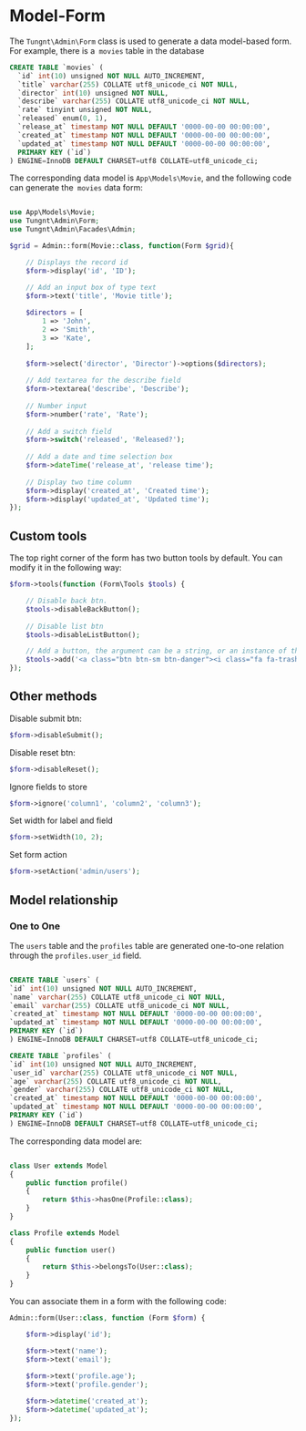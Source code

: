 # Model-Form

The `Tungnt\Admin\Form` class is used to generate a data model-based form. For example, there is a` movies` table in the database

```sql
CREATE TABLE `movies` (
  `id` int(10) unsigned NOT NULL AUTO_INCREMENT,
  `title` varchar(255) COLLATE utf8_unicode_ci NOT NULL,
  `director` int(10) unsigned NOT NULL,
  `describe` varchar(255) COLLATE utf8_unicode_ci NOT NULL,
  `rate` tinyint unsigned NOT NULL,
  `released` enum(0, 1),
  `release_at` timestamp NOT NULL DEFAULT '0000-00-00 00:00:00',
  `created_at` timestamp NOT NULL DEFAULT '0000-00-00 00:00:00',
  `updated_at` timestamp NOT NULL DEFAULT '0000-00-00 00:00:00',
  PRIMARY KEY (`id`)
) ENGINE=InnoDB DEFAULT CHARSET=utf8 COLLATE=utf8_unicode_ci;

```

The corresponding data model is `App\Models\Movie`, and the following code can generate the` movies` data form:

```php

use App\Models\Movie;
use Tungnt\Admin\Form;
use Tungnt\Admin\Facades\Admin;

$grid = Admin::form(Movie::class, function(Form $grid){

    // Displays the record id
    $form->display('id', 'ID');

    // Add an input box of type text
    $form->text('title', 'Movie title');
    
    $directors = [
        1 => 'John',
        2 => 'Smith',
        3 => 'Kate',
    ];
    
    $form->select('director', 'Director')->options($directors);
    
    // Add textarea for the describe field
    $form->textarea('describe', 'Describe');
    
    // Number input
    $form->number('rate', 'Rate');
    
    // Add a switch field
    $form->switch('released', 'Released?');
    
    // Add a date and time selection box
    $form->dateTime('release_at', 'release time');
    
    // Display two time column 
    $form->display('created_at', 'Created time');
    $form->display('updated_at', 'Updated time');
});

```

## Custom tools

The top right corner of the form has two button tools by default. You can modify it in the following way:

```php
$form->tools(function (Form\Tools $tools) {

    // Disable back btn.
    $tools->disableBackButton();
    
    // Disable list btn
    $tools->disableListButton();

    // Add a button, the argument can be a string, or an instance of the object that implements the Renderable or Htmlable interface
    $tools->add('<a class="btn btn-sm btn-danger"><i class="fa fa-trash"></i>&nbsp;&nbsp;delete</a>');
});
```

## Other methods

Disable submit btn:

```php
$form->disableSubmit();
```

Disable reset btn:
```php
$form->disableReset();
```

Ignore fields to store
```php
$form->ignore('column1', 'column2', 'column3');
```

Set width for label and field

```php
$form->setWidth(10, 2);
```

Set form action

```php
$form->setAction('admin/users');
```

## Model relationship


### One to One
The `users` table and the `profiles` table are generated one-to-one relation through the `profiles.user_id` field.

```sql

CREATE TABLE `users` (
`id` int(10) unsigned NOT NULL AUTO_INCREMENT,
`name` varchar(255) COLLATE utf8_unicode_ci NOT NULL,
`email` varchar(255) COLLATE utf8_unicode_ci NOT NULL,
`created_at` timestamp NOT NULL DEFAULT '0000-00-00 00:00:00',
`updated_at` timestamp NOT NULL DEFAULT '0000-00-00 00:00:00',
PRIMARY KEY (`id`)
) ENGINE=InnoDB DEFAULT CHARSET=utf8 COLLATE=utf8_unicode_ci;

CREATE TABLE `profiles` (
`id` int(10) unsigned NOT NULL AUTO_INCREMENT,
`user_id` varchar(255) COLLATE utf8_unicode_ci NOT NULL,
`age` varchar(255) COLLATE utf8_unicode_ci NOT NULL,
`gender` varchar(255) COLLATE utf8_unicode_ci NOT NULL,
`created_at` timestamp NOT NULL DEFAULT '0000-00-00 00:00:00',
`updated_at` timestamp NOT NULL DEFAULT '0000-00-00 00:00:00',
PRIMARY KEY (`id`)
) ENGINE=InnoDB DEFAULT CHARSET=utf8 COLLATE=utf8_unicode_ci;
```

The corresponding data model are:

```php

class User extends Model
{
    public function profile()
    {
        return $this->hasOne(Profile::class);
    }
}

class Profile extends Model
{
    public function user()
    {
        return $this->belongsTo(User::class);
    }
}

```

You can associate them in a form with the following code:

```php
Admin::form(User::class, function (Form $form) {

    $form->display('id');

    $form->text('name');
    $form->text('email');
    
    $form->text('profile.age');
    $form->text('profile.gender');

    $form->datetime('created_at');
    $form->datetime('updated_at');
});

```
